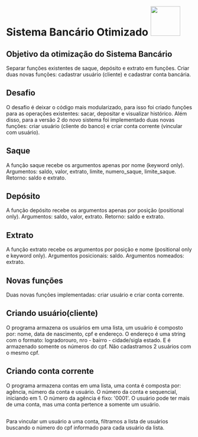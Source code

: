 

# Sistema Bancário Otimizado <img src='https://raw.githubusercontent.com/gist/ManulMax/2d20af60d709805c55fd784ca7cba4b9/raw/bcfeac7604f674ace63623106eb8bb8471d844a6/github.gif' width='80' height='80' >


##  Objetivo da otimização do Sistema Bancário 
Separar funções existentes de saque, depósito e extrato em funções. Criar duas novas funções: cadastrar usuário (cliente) e cadastrar conta bancária.

## Desafio

O desafio é deixar o código mais modularizado, para isso foi criado funções para as operações existentes: sacar, depositar e visualizar histórico. Além disso, para a versão 2 do novo sistema foi implementado duas novas funções: criar usuário (cliente do banco) e criar conta corrente (vincular com usuário).

## Saque

A função saque recebe os argumentos apenas por nome (keyword only). 
Argumentos: saldo, valor, extrato, limite, numero_saque, limite_saque.
Retorno: saldo e extrato.


## Depósito

A função depósito recebe os argumentos apenas por posição (positional only). 
Argumentos: saldo, valor, extrato. Retorno: saldo e extrato.
    
## Extrato 

A função extrato recebe os argumentos por posição e nome (positional only e keyword only). Argumentos posicionais: saldo. Argumentos nomeados: extrato.
 
## Novas funções 

Duas novas funções implementadas: criar usuário e criar conta corrente. 

## Criando usuário(cliente) 

O programa armazena os usuários em uma lista, um usuário é composto por: nome, data de nascimento, cpf e endereço. O endereço é uma string com o formato: logradorouro, nro - bairro - cidade/sigla estado. E é armazenado somente os números do cpf. Não cadastramos 2 usuários com o mesmo cpf.

## Criando conta corrente

O programa armazena contas em uma lista, uma conta é composta por: agência, número da conta e usuário. O número da conta e sequencial, iniciando em 1. O número da agência é fixo: '0001'. O usuário pode ter mais de uma conta, mas uma conta pertence a somente um usuário.

##
##
Para vincular um usuário a uma conta, filtramos a lista de usuários buscando o número do cpf informado para cada usuário da lista. 

